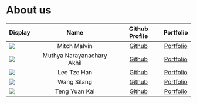 # About us

 Display                                             |            Name            |              Github Profile               |             Portfolio             
-----------------------------------------------------|:--------------------------:|:-----------------------------------------:|:---------------------------------:
 ![](https://via.placeholder.com/100.png?text=Photo) |        Mitch Malvin        | [Github](https://github.com/mitchmalvin1) | [Portfolio](team/mitchmalvin1.md) 
 ![](https://via.placeholder.com/100.png?text=Photo) | Muthya Narayanachary Akhil |  [Github](https://github.com/lihka1202)   | [Portfolio](team/MuthyaNarayanacharyAkhil.md) 
 ![](https://via.placeholder.com/100.png?text=Photo) |        Lee Tze Han         |       [Github](https://github.com/ltzehan)       | [Portfolio](team/ltzehan.md) 
 ![](https://via.placeholder.com/100.png?text=Photo) |        Wang Silang         |       [Github](https://github.com/JangusRoundstone)       | [Portfolio](team/jangusroundstone.md) 
 ![](https://via.placeholder.com/100.png?text=Photo) |       Teng Yuan Kai        |       [Github](https://github.com/iantenkai)       | [Portfolio](team/johndoe.md) 
